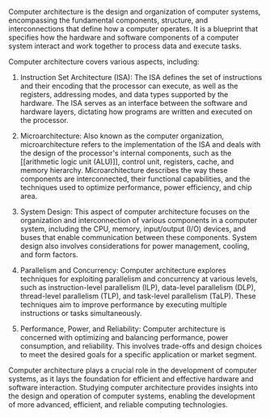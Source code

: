 Computer architecture is the design and organization of computer systems, encompassing the fundamental components, structure, and interconnections that define how a computer operates. It is a blueprint that specifies how the hardware and software components of a computer system interact and work together to process data and execute tasks.

Computer architecture covers various aspects, including:

1.  Instruction Set Architecture (ISA): The ISA defines the set of instructions and their encoding that the processor can execute, as well as the registers, addressing modes, and data types supported by the hardware. The ISA serves as an interface between the software and hardware layers, dictating how programs are written and executed on the processor.
    
2.  Microarchitecture: Also known as the computer organization, microarchitecture refers to the implementation of the ISA and deals with the design of the processor's internal components, such as the [[arithmetic logic unit (ALU)]], control unit, registers, cache, and memory hierarchy. Microarchitecture describes the way these components are interconnected, their functional capabilities, and the techniques used to optimize performance, power efficiency, and chip area.
    
3.  System Design: This aspect of computer architecture focuses on the organization and interconnection of various components in a computer system, including the CPU, memory, input/output (I/O) devices, and buses that enable communication between these components. System design also involves considerations for power management, cooling, and form factors.
    
4.  Parallelism and Concurrency: Computer architecture explores techniques for exploiting parallelism and concurrency at various levels, such as instruction-level parallelism (ILP), data-level parallelism (DLP), thread-level parallelism (TLP), and task-level parallelism (TaLP). These techniques aim to improve performance by executing multiple instructions or tasks simultaneously.
    
5.  Performance, Power, and Reliability: Computer architecture is concerned with optimizing and balancing performance, power consumption, and reliability. This involves trade-offs and design choices to meet the desired goals for a specific application or market segment.
    

Computer architecture plays a crucial role in the development of computer systems, as it lays the foundation for efficient and effective hardware and software interaction. Studying computer architecture provides insights into the design and operation of computer systems, enabling the development of more advanced, efficient, and reliable computing technologies.